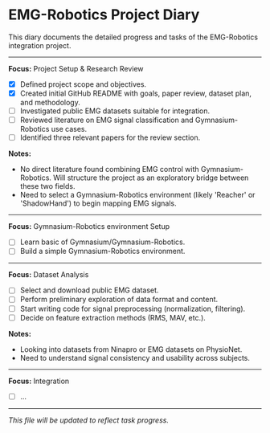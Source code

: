 # EMG-Robotics Project Diary

This diary documents the detailed progress and tasks of the EMG-Robotics integration project.

---
**Focus:** Project Setup & Research Review
- [x] Defined project scope and objectives.
- [x] Created initial GitHub README with goals, paper review, dataset plan, and methodology.
- [ ] Investigated public EMG datasets suitable for integration.
- [ ] Reviewed literature on EMG signal classification and Gymnasium-Robotics use cases.
- [ ] Identified three relevant papers for the review section.

**Notes:**
- No direct literature found combining EMG control with Gymnasium-Robotics. Will structure the project as an exploratory bridge between these two fields.
- Need to select a Gymnasium-Robotics environment (likely 'Reacher' or 'ShadowHand') to begin mapping EMG signals.
---
**Focus:**  Gymnasium-Robotics environment Setup
- [ ] Learn basic of Gymnasium/Gymnasium-Robotics.
- [ ] Build a simple Gymnasium-Robotics environment.
---
**Focus:** Dataset Analysis
- [ ] Select and download public EMG dataset.
- [ ] Perform preliminary exploration of data format and content.
- [ ] Start writing code for signal preprocessing (normalization, filtering).
- [ ] Decide on feature extraction methods (RMS, MAV, etc.).

**Notes:**
- Looking into datasets from Ninapro or EMG datasets on PhysioNet.
- Need to understand signal consistency and usability across subjects.

---
**Focus:**  Integration
- [ ] ...

---

_This file will be updated to reflect task progress._

